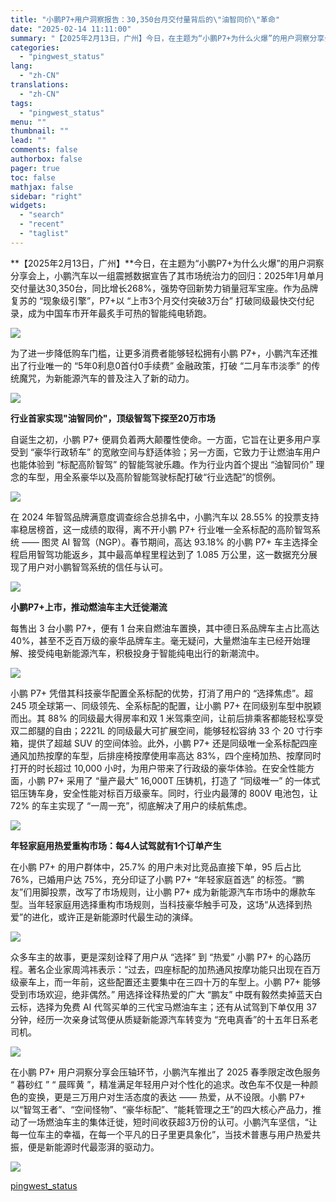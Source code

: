 ```yaml
---
title: "小鹏P7+用户洞察报告：30,350台月交付量背后的\"油智同价\"革命"
date: "2025-02-14 11:11:00"
summary: "【2025年2月13日，广州】今日，在主题为“小鹏P7+为什么火爆”的用户洞察分享会上，小鹏汽车以..."
categories:
  - "pingwest_status"
lang:
  - "zh-CN"
translations:
  - "zh-CN"
tags:
  - "pingwest_status"
menu: ""
thumbnail: ""
lead: ""
comments: false
authorbox: false
pager: true
toc: false
mathjax: false
sidebar: "right"
widgets:
  - "search"
  - "recent"
  - "taglist"
---
```


**【2025年2月13日，广州】**今日，在主题为“小鹏P7+为什么火爆”的用户洞察分享会上，小鹏汽车以一组震撼数据宣告了其市场统治力的回归：2025年1月单月交付量达30,350台，同比增长268%，强势夺回新势力销量冠军宝座。作为品牌复苏的 “现象级引擎”，P7+以 “上市3个月交付突破3万台” 打破同级最快交付纪录，成为中国车市开年最炙手可热的智能纯电轿跑。

![](https://cdn.pingwest.com/portal/2025/02/14/portal/2025/02/14/24nRQJK2TmJKyzY8eMMWkmX7K3bnwdR5?x-oss-process=style/article-body)

为了进一步降低购车门槛，让更多消费者能够轻松拥有小鹏 P7+，小鹏汽车还推出了行业唯一的 “5年0利息0首付0手续费” 金融政策，打破 “二月车市淡季” 的传统魔咒，为新能源汽车的普及注入了新的动力。

![](https://cdn.pingwest.com/portal/2025/02/14/portal/2025/02/14/CXZhdrNHEGQfrm3n_7f2Azynxm3y3jz2?x-oss-process=style/article-body)

**行业首家实现"油智同价"，顶级智驾下探至20万市场**

自诞生之初，小鹏 P7+ 便肩负着两大颠覆性使命。一方面，它旨在让更多用户享受到 “豪华行政轿车” 的宽敞空间与舒适体验；另一方面，它致力于让燃油车用户也能体验到 “标配高阶智驾” 的智能驾驶乐趣。作为行业内首个提出 “油智同价” 理念的车型，用全系豪华以及高阶智能驾驶标配打破“行业选配”的惯例。

![](https://cdn.pingwest.com/portal/2025/02/14/portal/2025/02/14/JezKxQn8t0f22tx9Y2wHEjw6fA3EnP05?x-oss-process=style/article-body)

在 2024 年智驾品牌满意度调查综合总排名中，小鹏汽车以 28.55% 的投票支持率稳居榜首，这一成绩的取得，离不开小鹏 P7+ 行业唯一全系标配的高阶智驾系统 —— 图灵 AI 智驾（NGP）。春节期间，高达 93.18% 的小鹏 P7+ 车主选择全程启用智驾功能返乡，其中最高单程里程达到了 1.085 万公里，这一数据充分展现了用户对小鹏智驾系统的信任与认可。

![](https://cdn.pingwest.com/portal/2025/02/14/portal/2025/02/14/yAXyCFF5525ajzwW76ycDe550z54KA21?x-oss-process=style/article-body)

**小鹏P7+上市，推动燃油车主大迁徙潮流**

每售出 3 台小鹏 P7+，便有 1 台来自燃油车置换，其中德日系品牌车主占比高达 40%，甚至不乏百万级的豪华品牌车主。毫无疑问，大量燃油车主已经开始理解、接受纯电新能源汽车，积极投身于智能纯电出行的新潮流中。

![](https://cdn.pingwest.com/portal/2025/02/14/portal/2025/02/14/JNK3f34heyQ2hZxYdX53zZy3pK3pX3cA?x-oss-process=style/article-body)

小鹏 P7+ 凭借其科技豪华配置全系标配的优势，打消了用户的 “选择焦虑”。超 245 项全球第一、同级领先、全系标配的配置，让小鹏 P7+ 在同级别车型中脱颖而出。其 88% 的同级最大得房率和双 1 米驾乘空间，让前后排乘客都能轻松享受双二郎腿的自由；2221L 的同级最大可扩展空间，能够轻松容纳 33 个 20 寸行李箱，提供了超越 SUV 的空间体验。此外，小鹏 P7+ 还是同级唯一全系标配四座通风加热按摩的车型，后排座椅按摩使用率高达 83%，四个座椅加热、按摩同时打开的时长超过 10,000 小时，为用户带来了行政级的豪华体验。在安全性能方面，小鹏 P7+ 采用了 “量产最大” 16,000T 压铸机，打造了 “同级唯一” 的一体式铝压铸车身，安全性能对标百万级豪车。同时，行业内最薄的 800V 电池包，让 72% 的车主实现了 “一周一充”，彻底解决了用户的续航焦虑。

![](https://cdn.pingwest.com/portal/2025/02/14/portal/2025/02/14/s_mzzRD092i30yfeQ036HAfBBe96d2xy?x-oss-process=style/article-body)

**年轻家庭用热爱重构市场：每4人试驾就有1个订单产生**

在小鹏 P7+ 的用户群体中，25.7% 的用户未对比竞品直接下单，95 后占比 76%，已婚用户达 75%，充分印证了小鹏 P7+ “年轻家庭首选” 的标签。“鹏友”们用脚投票，改写了市场规则，让小鹏 P7+ 成为新能源汽车市场中的爆款车型。当年轻家庭用选择重构市场规则，当科技豪华触手可及，这场“从选择到热爱”的进化，或许正是新能源时代最生动的演绎。

![](https://cdn.pingwest.com/portal/2025/02/14/portal/2025/02/14/yJZHd5zQQb5_0w3b3s61n1eGXkr7CS9s?x-oss-process=style/article-body)

众多车主的故事，更是深刻诠释了用户从 “选择” 到 “热爱” 小鹏 P7+ 的心路历程。著名企业家周鸿祎表示：“过去，四座标配的加热通风按摩功能只出现在百万级豪车上，而一年前，这些配置还主要集中在三四十万的车型上。小鹏 P7+ 能够受到市场欢迎，绝非偶然。” 用选择诠释热爱的广大 “鹏友” 中既有毅然卖掉蓝天白云标，选择为免费 AI 代驾买单的三代宝马燃油车主；还有从试驾到下单仅用 37 分钟，经历一次亲身试驾便从质疑新能源汽车转变为 “充电真香”的十五年日系老司机。

![](https://cdn.pingwest.com/portal/2025/02/14/portal/2025/02/14/N9QtJb94hS3B3Kw0EBHA0r158ajeWHPe?x-oss-process=style/article-body)

在小鹏 P7+ 用户洞察分享会压轴环节，小鹏汽车推出了 2025 春季限定改色服务 “ 暮砂红 ” “ 晨晖黄 ”，精准满足年轻用户对个性化的追求。改色车不仅是一种颜色的变换，更是三万用户对生活态度的表达 —— 热爱，从不设限。小鹏 P7+ 以“智驾王者”、“空间怪物”、“豪华标配”、“能耗管理之王”的四大核心产品力，推动了一场燃油车主的集体迁徙，短时间收获超3万份的认可。小鹏汽车坚信，“让每一位车主的幸福，在每一个平凡的日子里更具象化”，当技术普惠与用户热爱共振，便是新能源时代最澎湃的驱动力。

![](https://cdn.pingwest.com/portal/2025/02/14/portal/2025/02/14/b6m8rHzp8X4zmDe1E30jKKKCww0KJ1b5?x-oss-process=style/article-body)

[pingwest_status](https://www.pingwest.com/w/302331)
